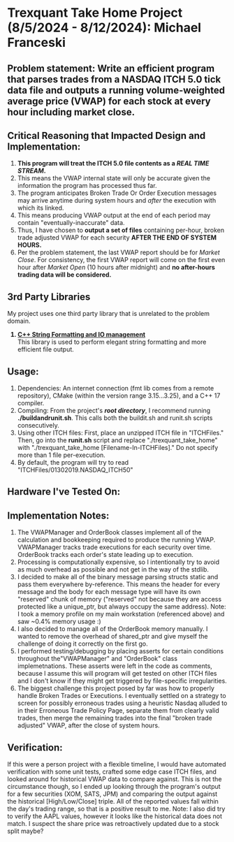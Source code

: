 # Trexquant Take Home Project (8/5/2024 - 8/12/2024): Michael Franceski

## Problem statement: Write an efficient program that parses trades from a NASDAQ ITCH 5.0 tick data file and outputs a running volume-weighted average price (VWAP) for each stock at every hour including market close.

## Critical Reasoning that Impacted Design and Implementation:
<ol>
    <li><b>This program will treat the ITCH 5.0 file contents as a <em>REAL TIME STREAM</em>.</b></li>
    <li>This means the VWAP internal state will only be accurate given the information the program has processed thus far.</li>
    <li>The program anticipates Broken Trade Or Order Execution messages may arrive anytime during system hours and <em>after</em> the execution with which its linked.</li> 
    <li>This means producing VWAP output at the end of each period may contain "eventually-inaccurate" data.</li>
    <li>Thus, I have chosen to <b>output a set of files</b> containing per-hour, broken trade adjusted VWAP for each security <b>AFTER THE END OF SYSTEM HOURS.</b></li>
    <li>Per the problem statement, the last VWAP report should be for <em>Market Close</em>. For consistency, the first VWAP report will come on the first even hour after <em>Market Open</em> (10 hours after midnight) and <b>no after-hours trading data will be considered.</b></li>
</ol>

## 3rd Party Libraries
My project uses one third party library that is unrelated to the problem domain.   
<ol>
    <b><a href="https://fmt.dev/11.0/" ><li>C++ String Formatting and IO management</li></a></b>
    This library is used to perform elegant string formatting and more efficient file output. 
</ol>

## Usage:
<ol>
    <li>Dependencies: An internet connection (fmt lib comes from a remote repository), CMake (within the version range 3.15...3.25), and a C++ 17 compiler.</li>
    <li>Compiling: From the project's <em><b>root directory</b></em>, I recommend running <b>./buildandrunit.sh</b>. This calls both the buildit.sh and runit.sh scripts consecutively.</li>
    <li>Using other ITCH files: First, place an unzipped ITCH file in "ITCHFiles." Then, go into the <b>runit.sh</b> script and replace "./trexquant_take_home" with "./trexquant_take_home [Filename-In-ITCHFiles]." Do not specify more than 1 file per-execution.</li>
    <li>By default, the program will try to read "ITCHFiles/01302019.NASDAQ_ITCH50"</li>
</ol>

## Hardware I've Tested On:

## Implementation Notes:
<ol>
    <li>The VWAPManager and OrderBook classes implement all of the calculation and bookkeeping required to produce the running VWAP. VWAPManager tracks trade executions for each security over time. OrderBook tracks each order's state leading up to execution.</li>
    <li>Processing is computationally expensive, so I intentionally try to avoid as much overhead as possible and not get in the way of the stdlib.
    <li>I decided to make all of the binary message parsing structs static and pass them everywhere by-reference. This means the header for every message and the body for each message type will have its own "reserved" chunk of memory ("reserved" not because they are access protected like a unique_ptr, but always occupy the same address). Note: I took a memory profile on my main workstation (referenced above) and saw ~0.4% memory usage :)</li>
    <li>I also decided to manage all of the OrderBook memory manually. I wanted to remove the overhead of shared_ptr and give myself the challenge of doing it correctly on the first go. </li>
    <li>I performed testing/debugging by placing asserts for certain conditions throughout the"VWAPManager" and "OrderBook" class implemetnations. These asserts were left in the code as comments, because I assume this will program will get tested on other ITCH files and I don't know if they might get triggered by file-specific irregularities. </li>
    <li>The biggest challenge this project posed by far was how to properly handle Broken Trades or Executions. I eventually settled on a strategy to screen for possibly erroneous trades using a heuristic Nasdaq alluded to in their Erroneous Trade Policy Page, separate them from clearly valid trades, then merge the remaining trades into the final "broken trade adjusted" VWAP, after the close of system hours. </li>
</ol>

## Verification:
If this were a person project with a flexible timeline, I would have automated verification with some unit tests, crafted some edge case ITCH files, and looked around for historical VWAP data to compare against. This is not the circumstance though, so I ended up looking through the program's output for a few securities (XOM, SATS, JPM) and comparing the output against the historical [High/Low/Close] triple. All of the reported values fall within the day's trading range, so that is a positive result to me. Note: I also did try to verify the AAPL values, however it looks like the historical data does not match. I suspect the share price was retroactively updated due to a stock split maybe?